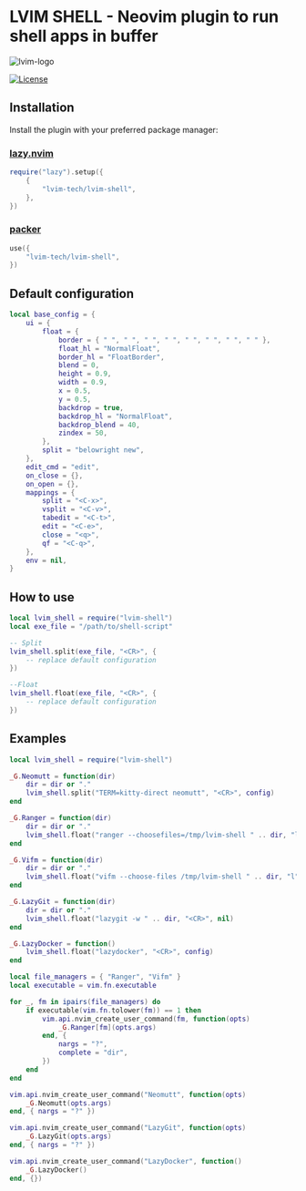 # LVIM SHELL - Neovim plugin to run shell apps in buffer

![lvim-logo](https://user-images.githubusercontent.com/82431193/115121988-3bc06800-9fbe-11eb-8dab-19f624aa7b93.png)

[![License](https://img.shields.io/badge/License-BSD%203--Clause-blue.svg)](https://github.com/lvim-tech/lvim-colorscheme/blob/main/LICENSE)

## Installation

Install the plugin with your preferred package manager:

### [lazy.nvim](https://github.com/folke/lazy.nvim)

```lua
require("lazy").setup({
    {
        "lvim-tech/lvim-shell",
    },
})
```

### [packer](https://github.com/wbthomason/packer.nvim)

```lua
use({
    "lvim-tech/lvim-shell",
})
```

## Default configuration

```lua
local base_config = {
    ui = {
        float = {
            border = { " ", " ", " ", " ", " ", " ", " ", " " },
            float_hl = "NormalFloat",
            border_hl = "FloatBorder",
            blend = 0,
            height = 0.9,
            width = 0.9,
            x = 0.5,
            y = 0.5,
            backdrop = true,
            backdrop_hl = "NormalFloat",
            backdrop_blend = 40,
            zindex = 50,
        },
        split = "belowright new",
    },
    edit_cmd = "edit",
    on_close = {},
    on_open = {},
    mappings = {
        split = "<C-x>",
        vsplit = "<C-v>",
        tabedit = "<C-t>",
        edit = "<C-e>",
        close = "<q>",
        qf = "<C-q>",
    },
    env = nil,
}
```

## How to use

```lua
local lvim_shell = require("lvim-shell")
local exe_file = "/path/to/shell-script"

-- Split
lvim_shell.split(exe_file, "<CR>", {
    -- replace default configuration
})

--Float
lvim_shell.float(exe_file, "<CR>", {
    -- replace default configuration
})
```

## Examples

```lua
local lvim_shell = require("lvim-shell")

_G.Neomutt = function(dir)
    dir = dir or "."
    lvim_shell.split("TERM=kitty-direct neomutt", "<CR>", config)
end

_G.Ranger = function(dir)
    dir = dir or "."
    lvim_shell.float("ranger --choosefiles=/tmp/lvim-shell " .. dir, "l", config)
end

_G.Vifm = function(dir)
    dir = dir or "."
    lvim_shell.float("vifm --choose-files /tmp/lvim-shell " .. dir, "l", config)
end

_G.LazyGit = function(dir)
    dir = dir or "."
    lvim_shell.float("lazygit -w " .. dir, "<CR>", nil)
end

_G.LazyDocker = function()
    lvim_shell.float("lazydocker", "<CR>", config)
end

local file_managers = { "Ranger", "Vifm" }
local executable = vim.fn.executable

for _, fm in ipairs(file_managers) do
    if executable(vim.fn.tolower(fm)) == 1 then
        vim.api.nvim_create_user_command(fm, function(opts)
            _G.Ranger[fm](opts.args)
        end, {
            nargs = "?",
            complete = "dir",
        })
    end
end

vim.api.nvim_create_user_command("Neomutt", function(opts)
    _G.Neomutt(opts.args)
end, { nargs = "?" })

vim.api.nvim_create_user_command("LazyGit", function(opts)
    _G.LazyGit(opts.args)
end, { nargs = "?" })

vim.api.nvim_create_user_command("LazyDocker", function()
    _G.LazyDocker()
end, {})
```
